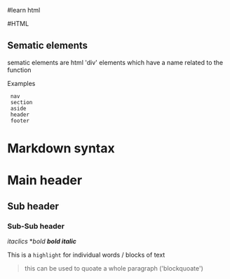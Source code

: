 #learn html

#HTML
## Sematic elements

sematic elements are html 'div' elements which have a name related to the function 

Examples

     nav
     section 
     aside 
     header 
     footer 
# Markdown syntax

# Main header
## Sub header 
### Sub-Sub header


*itaclics*
**bold*
***bold italic***

This is a `highlight` for individual words / blocks of text
> this can be used to quoate a whole paragraph ('blockquoate')